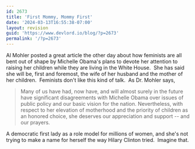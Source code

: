 ```yaml
---
id: 2673
title: 'First Mommy, Mommy First'
date: '2024-03-13T16:55:38-07:00'
layout: revision
guid: 'https://www.devlord.io/blog/?p=2673'
permalink: '/?p=2673'
---
```


Al Mohler posted a great article the other day about how feminists are all bent out of shape by Michelle Obama's plans to devote her attention to raising her children while they are living in the White House.  She has said she will be, first and foremost, the wife of her husband and the mother of her children.  Feminists don't like this kind of talk.  As Dr. Mohler says,<div><blockquote>Many of us have had, now have, and will almost surely in the future have significant disagreements with Michelle Obama over issues of public policy and our basic vision for the nation.  Nevertheless, with respect to her elevation of motherhood and the priority of children as an honored choice, she deserves our appreciation and support -- and our prayers.</blockquote>A democratic first lady as a role model for millions of women, and she's not trying to make a name for herself the way Hilary Clinton tried.  Imagine that.</div><div class="blogger-post-footer"></div>